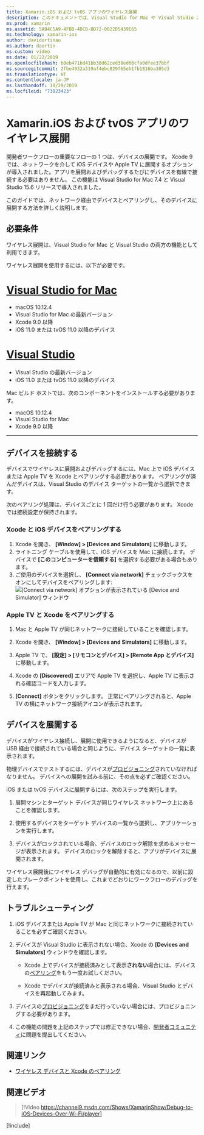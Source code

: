 ```yaml
---
title: Xamarin.iOS および tvOS アプリのワイヤレス展開
description: このドキュメントでは、Visual Studio for Mac や Visual Studio 2019 から iOS デバイスに Xamarin.iOS アプリをワイヤレス展開する方法について説明します。
ms.prod: xamarin
ms.assetid: 5AB4C5A9-4FBB-4DCB-BD72-0022D5439E65
ms.technology: xamarin-ios
author: davidortinau
ms.author: daortin
ms.custom: video
ms.date: 01/22/2019
ms.openlocfilehash: b0eb471bd41bb38d62ced38ed66cfa0dfee37bbf
ms.sourcegitcommit: 2fbe4932a319af4ebc829f65eb1fb1816ba305d3
ms.translationtype: HT
ms.contentlocale: ja-JP
ms.lasthandoff: 10/29/2019
ms.locfileid: "73023423"
---
```

# <a name="wireless-deployment-for-xamarinios-and-tvos-apps"></a>Xamarin.iOS および tvOS アプリのワイヤレス展開

開発者ワークフローの重要なフローの 1 つは、デバイスの展開です。 Xcode 9 では、ネットワークを介して iOS デバイスや Apple TV に展開するオプションが導入されました。アプリを展開およびデバッグするたびにデバイスを有線で接続する必要はありません。 この機能は Visual Studio for Mac 7.4 と Visual Studio 15.6 リリースで導入されました。

このガイドでは、ネットワーク経由でデバイスとペアリングし、そのデバイスに展開する方法を詳しく説明します。

## <a name="requirements"></a>必要条件

ワイヤレス展開は、Visual Studio for Mac と Visual Studio の両方の機能として利用できます。

ワイヤレス展開を使用するには、以下が必要です。

# <a name="visual-studio-for-mactabmacos"></a>[Visual Studio for Mac](#tab/macos)

- macOS 10.12.4
- Visual Studio for Mac の最新バージョン
- Xcode 9.0 以降
- iOS 11.0 または tvOS 11.0 以降のデバイス

# <a name="visual-studiotabwindows"></a>[Visual Studio](#tab/windows)

- Visual Studio の最新バージョン
- iOS 11.0 または tvOS 11.0 以降のデバイス

Mac ビルド ホストでは、次のコンポーネントをインストールする必要があります。

- macOS 10.12.4
- Visual Studio for Mac
- Xcode 9.0 以降

-----

## <a name="connecting-a-device"></a>デバイスを接続する

デバイスでワイヤレスに展開およびデバッグするには、Mac 上で iOS デバイスまたは Apple TV を Xcode とペアリングする必要があります。 ペアリングが済んだデバイスは、Visual Studio のデバイス ターゲットの一覧から選択できます。 

次のペアリング処理は、デバイスごとに 1 回だけ行う必要があります。 Xcode では接続設定が保持されます。

<a name="pair" />

### <a name="pairing-an-ios-device-with-xcode"></a>Xcode と iOS デバイスをペアリングする

1. Xcode を開き、 **[Window] > [Devices and Simulators]** に移動します。
2. ライトニング ケーブルを使用して、iOS デバイスを Mac に接続します。 デバイスで **[このコンピューターを信頼する]** を選択する必要がある場合もあります。
3. ご使用のデバイスを選択し、 **[Connect via network]** チェックボックスをオンにしてデバイスをペアリングします:![[Connect via network] オプションが表示されている [Device and Simulator] ウィンドウ](wireless-deployment-images/image2.png)

### <a name="pairing-an-apple-tv-with-xcode"></a>Apple TV と Xcode をペアリングする

1. Mac と Apple TV が同じネットワークに接続していることを確認します。

2. Xcode を開き、 **[Window] > [Devices and Simulators]** に移動します。

3. Apple TV で、 **[設定] > [リモコンとデバイス] > [Remote App とデバイス]** に移動します。

4. Xcode の **[Discovered]** エリアで Apple TV を選択し、Apple TV に表示される確認コードを入力します。

5. **[Connect]** ボタンをクリックします。 正常にペアリングされると、Apple TV の横にネットワーク接続アイコンが表示されます。

## <a name="deploy-to-a-device"></a>デバイスを展開する

デバイスがワイヤレス接続し、展開に使用できるようになると、デバイスが USB 経由で接続されている場合と同じように、デバイス ターゲットの一覧に表示されます。

物理デバイスでテストするには、デバイスが[プロビジョニング](~/ios/get-started/installation/device-provisioning/index.md)されていなければなりません。 デバイスへの展開を試みる前に、その点を必ずご確認ください。 

iOS または tvOS デバイスに展開するには、次のステップを実行します。

1. 展開マシンとターゲット デバイスが同じワイヤレス ネットワーク上にあることを確認します。 

2. 使用するデバイスをターゲット デバイスの一覧から選択し、アプリケーションを実行します。

3. デバイスがロックされている場合、デバイスのロック解除を求めるメッセージが表示されます。 デバイスのロックを解除すると、アプリがデバイスに展開されます。

ワイヤレス展開後にワイヤレス デバッグが自動的に有効になるので、以前に設定したブレークポイントを使用し、これまでどおりにワークフローのデバッグを行えます。

## <a name="troubleshooting"></a>トラブルシューティング

1. iOS デバイスまたは Apple TV が Mac と同じネットワークに接続されていることを必ずご確認ください。

2. デバイスが Visual Studio に表示されない場合、Xcode の **[Devices and Simulators]** ウィンドウを確認します。 

    - Xcode 上でデバイスが接続済みとして表示**されない**場合には、デバイスの[ペアリング](#pair)をもう一度お試しください。

    - Xcode でデバイスが接続済みと表示される場合、Visual Studio とデバイスを再起動してみます。

3. デバイスの[プロビジョニング](~/ios/get-started/installation/device-provisioning/index.md)をまだ行っていない場合には、プロビジョニングする必要があります。

4. この機能の問題を上記のステップでは修正できない場合、[開発者コミュニティ](https://developercommunity.visualstudio.com/spaces/41/index.html)に問題を提出してください。

## <a name="related-links"></a>関連リンク

- [ワイヤレス デバイスと Xcode のペアリング](https://help.apple.com/xcode/mac/9.0/index.html?localePath=en.lproj#/devbc48d1bad)

## <a name="related-video"></a>関連ビデオ

> [!Video https://channel9.msdn.com/Shows/XamarinShow/Debug-to-iOS-Devices-Over-Wi-Fi/player]

[!include[](~/essentials/includes/xamarin-show-essentials.md)]
